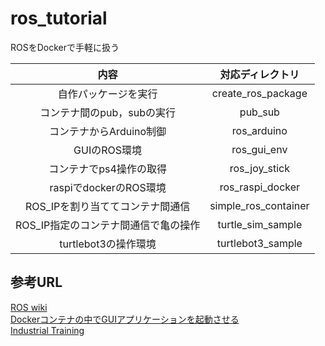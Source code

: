 # ros_tutorial

ROSをDockerで手軽に扱う

| 内容 | 対応ディレクトリ |
|:-:|:-:|
| 自作パッケージを実行 | create_ros_package |
| コンテナ間のpub，subの実行 | pub_sub |
| コンテナからArduino制御 | ros_arduino |
| GUIのROS環境 | ros_gui_env |
| コンテナでps4操作の取得 | ros_joy_stick |
| raspiでdockerのROS環境 | ros_raspi_docker |
| ROS_IPを割り当ててコンテナ間通信 | simple_ros_container |
| ROS_IP指定のコンテナ間通信で亀の操作 | turtle_sim_sample |
| turtlebot3の操作環境 | turtlebot3_sample |

## 参考URL
[ROS wiki](http://wiki.ros.org/ja)  
[Dockerコンテナの中でGUIアプリケーションを起動させる](https://unskilled.site/docker%E3%82%B3%E3%83%B3%E3%83%86%E3%83%8A%E3%81%AE%E4%B8%AD%E3%81%A7gui%E3%82%A2%E3%83%97%E3%83%AA%E3%82%B1%E3%83%BC%E3%82%B7%E3%83%A7%E3%83%B3%E3%82%92%E8%B5%B7%E5%8B%95%E3%81%95%E3%81%9B%E3%82%8B/)  
[Industrial Training](https://industrial-training-jp.readthedocs.io/ja/latest/index.html)
